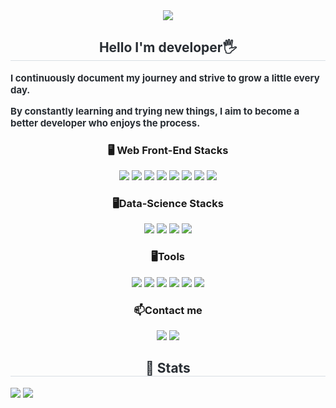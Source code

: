 <div align= "center">
    <img src="https://capsule-render.vercel.app/api?type=waving&color=5c6575&height=180&text=ychanwoo%20Github&animation=fadeIn&fontColor=dfdddd&fontSize=60" />
</div>

<div align="center"> 
    <h2 style="border-bottom: 1px solid #d8dee4; color: #282d33;"> Hello I'm developer🖐 </h2>  
    <div style="font-weight: 700; font-size: 15px; text-align: left; color: #282d33;">
    <p>I continuously document my journey and strive to grow a little every day.</p>
    <p>By constantly learning and trying new things, I aim to become a better developer who enjoys the process.</p>
  </div> 
</div>

<div align="center">
  <h3 align="center">🖥️ Web Front-End Stacks</h2>
  <div align="center">
    <img src="https://img.shields.io/badge/HTML5-E34F26?style=flat-square&logo=HTML5&logoColor=white"/>
    <img src="https://img.shields.io/badge/CSS3-1572B6?style=flat-square&logo=CSS3&logoColor=white" />
    <img src="https://img.shields.io/badge/Tailwind CSS-06B6D4?style=flat-square&logo=tailwindcss&logoColor=white" />
    <img src="https://img.shields.io/badge/JavaScript-F7DF1E?style=flat-square&logo=JavaScript&logoColor=white" />
    <img src="https://img.shields.io/badge/Typescript-3178C6?style=flat-square&logo=Typescript&logoColor=white"/>
    <img src="https://img.shields.io/badge/React.js-61DAFB?style=flat-square&logo=React&logoColor=white" />
    <img src="https://img.shields.io/badge/Next.js-000000?style=flat-square&logo=Next.js&logoColor=white"/>
    <img src="https://img.shields.io/badge/Node.js-339933?style=flat-square&logo=Node.js&logoColor=white" />
  </div>
</div>

<div align="center">
  <h3>🖥️Data-Science Stacks</h2>
  <img src="https://img.shields.io/badge/Python-3776AB?style=flat-square&logo=Python&logoColor=white"/>
  <img src="https://img.shields.io/badge/Numpy-013243?style=flat-square&logo=Numpy&logoColor=white" />
  <img src="https://img.shields.io/badge/Pandas-150458?style=flat-square&logo=Pandas&logoColor=white" />
  <img src="https://img.shields.io/badge/R-276DC3?style=flat-square&logo=R&logoColor=white" />
</div>

<div align="center">
  <h3>🖥️Tools</h2>
  <img src="https://img.shields.io/badge/Notion-000000?style=flat-square&logo=Notion&logoColor=white" />
  <img src="https://img.shields.io/badge/Git-F05032?style=flat-square&logo=Git&logoColor=white" />
  <img src="https://img.shields.io/badge/VS_Code-007ACC?style=flat-square&logo=visual-studio-code&logoColor=white"/>
  <img src="https://img.shields.io/badge/Google_Colab-F9AB00?style=flat-square&logo=google-colab&logoColor=white" />
  <img src="https://img.shields.io/badge/Postman-FF6C37?style=flat-square&logo=Postman&logoColor=white" />
  <img src="https://img.shields.io/badge/Figma-F24E1E?style=flat-square&logo=Figma&logoColor=white" />
</div>

<div align="center">
  <h3>📫Contact me</h2>
  <a href = "https://mail.google.com/mail/u/0/"><img src="https://img.shields.io/badge/Gmail-D14836?style=flat-square&logo=gmail&logoColor=white" /></a>
  <a href = "https://github.com/ychanwoo"><img src="https://img.shields.io/badge/GitHub-181717?style=flat-square&logo=GitHub&logoColor=white" /></a>
</div>

    
<div align="center"> 
    <h2 style="border-bottom: 1px solid #d8dee4; color: #282d33;"> 🏅 Stats </h2> 
    <div style="text-align: left;"> <img src="https://github-readme-stats.vercel.app/api?username=ychanwoo&bg_color=180,00000000,00000000&title_color=a6a6a6&text_color=a6a6a6"/> 
        <img src="https://github-readme-stats.vercel.app/api/top-langs/?username=ychanwoo&layout=compact&bg_color=180,00000000,00000000&title_color=a6a6a6&text_color=a6a6a6"/> 
    </div> 
</div>
